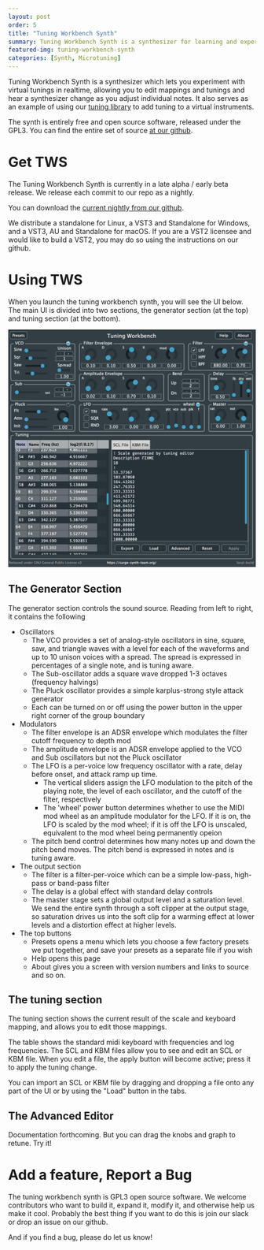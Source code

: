 ```yaml
---
layout: post
order: 5
title: "Tuning Workbench Synth"
summary: Tuning Workbench Synth is a synthesizer for learning and experimenting with microtonal scales.
featured-img: tuning-workbench-synth 
categories: [Synth, Microtuning]
---
```


Tuning Workbench Synth is a synthesizer which lets you experiment with virtual tunings in realtime, allowing you to edit 
mappings and tunings and hear a synthesizer change as you adjust individual notes. It also serves as an example of using
our [tuning library](/tuning-library) to add tuning to a virtual instruments.

The synth is entirely free and open source software, released under the GPL3. You can find the entire set of source
[at our github](https://github.com/surge-synthesizer/tuning-workbench-synth).

# Get TWS

The Tuning Workbench Synth is currently in a late alpha / early beta release. We release each commit to our repo
as a nightly.

You can download the [current nightly from our github](https://github.com/surge-synthesizer/tuning-workbench-synth/releases/tag/Nightly).

We distribute a standalone for Linux, a VST3 and Standalone for Windows, and a VST3, AU and Standalone for macOS. 
If you are a VST2 licensee and would like to build a VST2, you may do so using the instructions on our github.

# Using TWS

When you launch the tuning workbench synth, you will see the UI below. The main UI is divided into two sections,
the generator section (at the top) and tuning section (at the bottom).

![The TWS Main Screen](/assets/img/tws-manual/TWS-MainUI.png)

## The Generator Section

The generator section controls the sound source. Reading from left to right, it contains the following

- Oscillators
   - The VCO provides a set of analog-style oscillators in sine, square, saw, and triangle waves
     with a level for each of the waveforms and up to 10 unison voices with a spread. The spread
     is expressed in percentages of a single note, and is tuning aware.
   - The Sub-oscillator adds a square wave dropped 1-3 octaves (frequency halvings)
   - The Pluck oscillator provides a simple karplus-strong style attack generator
   - Each can be turned on or off using the power button in the upper right corner of the group boundary
- Modulators
  - The filter envelope is an ADSR envelope which modulates the filter cutoff frequency to depth mod
  - The amplitude envelope is an ADSR envelope applied to the VCO and Sub oscillators but not the Pluck oscillator 
  - The LFO is a per-voice low frequency oscillator with a rate, delay before onset, and attack ramp up time.
      - The vertical sliders assign the LFO modulation to the pitch of the playing note, the level of each oscillator,
        and the cutoff of the filter, respectively
      - The 'wheel' power button determines whether to use the MIDI mod wheel as an amplitude modulator for the
        LFO. If it is on, the LFO is scaled by the mod wheel; if it is off the LFO is unscaled, equivalent to the
        mod wheel being permanently opeion
  - The pitch bend control determines how many notes up and down the pitch bend moves. The pitch bend is expressed
    in notes and is tuning aware.
- The output section
  - The filter is a filter-per-voice which can be a simple low-pass, high-pass or band-pass filter
  - The delay is a global effect with standard delay controls
  - The master stage sets a global output level and a saturation level. We send the entire synth through
    a soft clipper at the output stage, so saturation drives us into the soft clip for a warming effect
    at lower levels and a distortion effect at higher levels.
- The top buttons
  - Presets opens a menu which lets you choose a few factory presets we put together, and save your presets as a separate file if you wish
  - Help opens this page
  - About gives you a screen with version numbers and links to source and so on.

## The tuning section 

The tuning section shows the current result of the scale and keyboard mapping, and allows you to edit those mappings.

The table shows the standard midi keyboard with frequencies and log frequencies. The SCL and KBM files allow you to see
and edit an SCL or KBM file. When you edit a file, the apply button will become active; press it to apply the tuning change.

You can import an SCL or KBM file by dragging and dropping a file onto any part of the UI or by using the "Load" button in the tabs.

## The Advanced Editor

Documentation forthcoming. But you can drag the knobs and graph to retune. Try it!

# Add a feature, Report a Bug

The tuning workbench synth is GPL3 open source software. We welcome contributors who want to build it, expand it, modify it,
and otherwise help us make it cool. Probably the best thing if you want to do this is join our slack or drop an issue on our github.

And if you find a bug, please do let us know!

